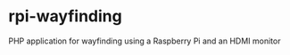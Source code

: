 rpi-wayfinding
==============

PHP application for wayfinding using a Raspberry Pi and an HDMI monitor
